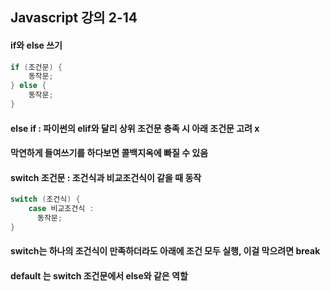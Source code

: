 ## Javascript 강의 2-14
#### if와 else 쓰기
``` java
if (조건문) {
    동작문;
} else {
    동작문;
}
```
#### else if : 파이썬의 elif와 달리 상위 조건문 충족 시 아래 조건문 고려 x
#### 막연하게 들여쓰기를 하다보면 콜백지옥에 빠질 수 있음
#### switch 조건문 : 조건식과 비교조건식이 같을 때 동작
``` java
switch (조건식) {
    case 비교조건식 :
      동작문;
}
```
#### switch는 하나의 조건식이 만족하더라도 아래에 조건 모두 실행, 이걸 막으려면 break
#### default 는 switch 조건문에서 else와 같은 역할


